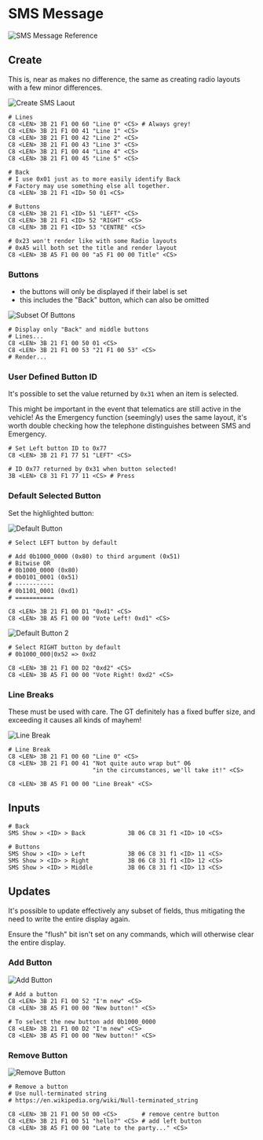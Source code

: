 
# SMS Message


![SMS Message Reference](message/reference_sms_message.jpeg)

## Create

This is, near as makes no difference, the same as creating radio layouts with a few minor differences.

![Create SMS Laout](message/IMG_2786.JPG)

    # Lines
    C8 <LEN> 3B 21 F1 00 60 "Line 0" <CS> # Always grey!
    C8 <LEN> 3B 21 F1 00 41 "Line 1" <CS>
    C8 <LEN> 3B 21 F1 00 42 "Line 2" <CS>
    C8 <LEN> 3B 21 F1 00 43 "Line 3" <CS>
    C8 <LEN> 3B 21 F1 00 44 "Line 4" <CS>
    C8 <LEN> 3B 21 F1 00 45 "Line 5" <CS>    

    # Back
    # I use 0x01 just as to more easily identify Back
    # Factory may use something else all together.
    C8 <LEN> 3B 21 F1 <ID> 50 01 <CS>

    # Buttons
    C8 <LEN> 3B 21 F1 <ID> 51 "LEFT" <CS>
    C8 <LEN> 3B 21 F1 <ID> 52 "RIGHT" <CS>
    C8 <LEN> 3B 21 F1 <ID> 53 "CENTRE" <CS>

    # 0x23 won't render like with some Radio layouts
    # 0xA5 will both set the title and render layout
    C8 <LEN> 3B A5 F1 00 00 "a5 F1 00 00 Title" <CS>


### Buttons
- the buttons will only be displayed if their label is set
- this includes the "Back" button, which can also be omitted

![Subset Of Buttons](message/IMG_2757.JPG)

    # Display only "Back" and middle buttons
    # Lines...
    C8 <LEN> 3B 21 F1 00 50 01 <CS>
    C8 <LEN> 3B 21 F1 00 53 "21 F1 00 53" <CS>
    # Render...


### User Defined Button ID

It's possible to set the value returned by `0x31` when an item is selected.

This might be important in the event that telematics are still active in the vehicle! As the Emergency function (seemingly) uses the same layout, it's worth double checking how the telephone distinguishes between SMS and Emergency.


    # Set Left button ID to 0x77
    C8 <LEN> 3B 21 F1 77 51 "LEFT" <CS>

    # ID 0x77 returned by 0x31 when button selected!
    3B <LEN> C8 31 F1 77 11 <CS> # Press

### Default Selected Button

Set the highlighted button:

![Default Button](message/IMG_2765.JPG)

    # Select LEFT button by default

    # Add 0b1000_0000 (0x80) to third argument (0x51)
    # Bitwise OR
    # 0b1000_0000 (0x80)
    # 0b0101_0001 (0x51)
    # -----------
    # 0b1101_0001 (0xd1)
    # ===========

    C8 <LEN> 3B 21 F1 00 D1 "0xd1" <CS>
    C8 <LEN> 3B A5 F1 00 00 "Vote Left! 0xd1" <CS>


![Default Button 2](message/IMG_2767.JPG)

    # Select RIGHT button by default
    # 0b1000_000|0x52 => 0xd2

    C8 <LEN> 3B 21 F1 00 D2 "0xd2" <CS>
    C8 <LEN> 3B A5 F1 00 00 "Vote Right! 0xd2" <CS>


### Line Breaks

These must be used with care. The GT definitely has a fixed buffer size, and exceeding it causes all kinds of mayhem!

![Line Break](message/IMG_2785.JPG)

    # Line Break
    C8 <LEN> 3B 21 F1 00 60 "Line 0" <CS>
    C8 <LEN> 3B 21 F1 00 41 "Not quite auto wrap but" 06
                            "in the circumstances, we'll take it!" <CS>

    C8 <LEN> 3B A5 F1 00 00 "Line Break" <CS>


## Inputs

	# Back
	SMS Show > <ID> > Back            3B 06 C8 31 f1 <ID> 10 <CS>

	# Buttons
	SMS Show > <ID> > Left            3B 06 C8 31 f1 <ID> 11 <CS>
	SMS Show > <ID> > Right           3B 06 C8 31 f1 <ID> 12 <CS>
	SMS Show > <ID> > Middle          3B 06 C8 31 f1 <ID> 13 <CS>


## Updates

It's possible to update effectively any subset of fields, thus mitigating the need to write the entire display again.

Ensure the "flush" bit isn't set on any commands, which will otherwise clear the entire display.

### Add Button

![Add Button](message/IMG_2761.JPG)

    # Add a button
    C8 <LEN> 3B 21 F1 00 52 "I'm new" <CS>
    C8 <LEN> 3B A5 F1 00 00 "New button!" <CS>

    # To select the new button add 0b1000_0000
    C8 <LEN> 3B 21 F1 00 D2 "I'm new" <CS>
    C8 <LEN> 3B A5 F1 00 00 "New button!" <CS>

### Remove Button

![Remove Button](message/IMG_2762.JPG)

    # Remove a button
    # Use null-terminated string
    # https://en.wikipedia.org/wiki/Null-terminated_string

    C8 <LEN> 3B 21 F1 00 50 00 <CS>       # remove centre button
    C8 <LEN> 3B 21 F1 00 51 "hello?" <CS> # add left button
    C8 <LEN> 3B A5 F1 00 00 "Late to the party..." <CS>
